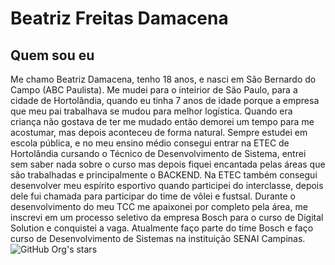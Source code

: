 # Beatriz Freitas Damacena 
## Quem sou eu

Me chamo Beatriz Damacena, tenho 18 anos, e nasci em São Bernardo do Campo (ABC Paulista). Me mudei para o inteirior de São Paulo, para a cidade de Hortolândia, quando eu tinha 7 anos de idade porque a empresa que meu pai trabalhava se mudou para melhor logística. Quando era criança não gostava de ter me mudado então demorei um tempo para me acostumar, mas depois aconteceu de forma natural. Sempre estudei em escola pública, e no meu ensino médio consegui entrar na ETEC de Hortolândia cursando o Técnico de Desenvolvimento de Sistema, entrei sem saber nada sobre o curso mas depois fiquei encantada pelas áreas que são trabalhadas e principalmente o BACKEND. Na ETEC também consegui desenvolver meu espírito esportivo quando participei do interclasse, depois dele fui chamada para participar do time de vôlei e fustsal. Durante o desenvolvimento do meu TCC me apaixonei por completo pela área, me inscrevi em um processo seletivo da empresa Bosch para o curso de Digital Solution e conquistei a vaga. 
Atualmente faço parte do time Bosch e faço curso de Desenvolvimento de Sistemas na instituição SENAI Campinas.
![GitHub Org's stars](https://img.shields.io/github/stars/camilafernanda?style=social)
